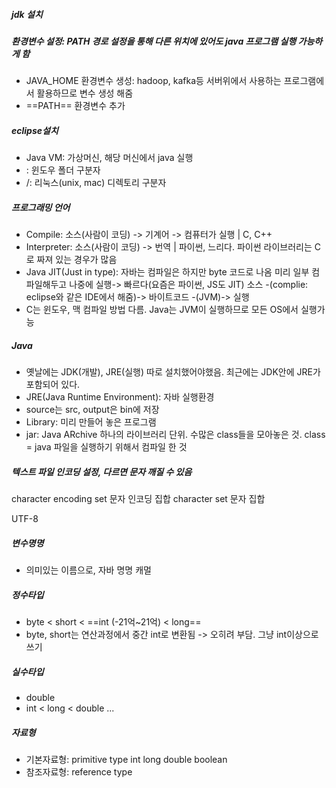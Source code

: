 ##### jdk 설치

##### 환경변수 설정: PATH 경로 설정을 통해 다른 위치에 있어도 java 프로그램 실행 가능하게 함
* JAVA_HOME 환경변수 생성: hadoop, kafka등 서버위에서 사용하는 프로그램에서 활용하므로 변수 생성 해줌
* ==PATH== 환경변수 추가

##### eclipse설치
* Java VM: 가상머신, 해당 머신에서 java 실행
* \: 윈도우 폴더 구분자
* /: 리눅스(unix, mac) 디렉토리 구분자

##### 프로그래밍 언어
* Compile: 소스(사람이 코딩) -> 기계어 -> 컴퓨터가 실행 | C, C++
* Interpreter: 소스(사람이 코딩) -> 번역 | 파이썬, 느리다. 파이썬 라이브러리는 C로 짜져 있는 경우가 많음
* Java
JIT(Just in type): 자바는 컴파일은 하지만 byte 코드로 나옴 
미리 일부 컴파일해두고 나중에 실행-> 빠르다(요즘은 파이썬, JS도 JIT)
소스 -(complie: eclipse와 같은 IDE에서 해줌)-> 바이트코드 -(JVM)-> 실행
* C는 윈도우, 맥 컴파일 방법 다름. Java는 JVM이 실행하므로 모든 OS에서 실행가능

##### Java
* 옛날에는 JDK(개발), JRE(실행) 따로 설치했어야했음. 최근에는 JDK안에 JRE가 포함되어 있다. 
* JRE(Java Runtime Environment): 자바 실행환경
* source는 src, output은 bin에 저장
* Library: 미리 만들어 놓은 프로그램
* jar: Java ARchive 하나의 라이브러리 단위. 수많은 class들을 모아놓은 것. class = java 파일을 실행하기 위해서 컴파일 한 것

##### 텍스트 파일 인코딩 설정, 다르면 문자 깨질 수 있음
character encoding set
문자 인코딩 집합
character set 
문자 집합 

UTF-8

##### 변수명명 
* 의미있는 이름으로, 자바 명명 캐멀

##### 정수타입
* byte < short < ==int (-21억~21억) < long==
* byte, short는 연산과정에서 중간 int로 변환됨 -> 오히려 부담. 그냥 int이상으로 쓰기

##### 실수타입
* double
* int < long < double ...

##### 자료형
* 기본자료형: primitive type
int long double boolean
* 참조자료형: reference type
